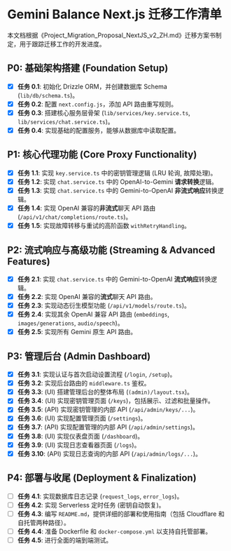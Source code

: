 # Gemini Balance Next.js 迁移工作清单

本文档根据《Project_Migration_Proposal_NextJS_v2_ZH.md》迁移方案书制定，用于跟踪迁移工作的开发进度。

## P0: 基础架构搭建 (Foundation Setup)

- [x] **任务 0.1**: 初始化 Drizzle ORM，并创建数据库 Schema (`lib/db/schema.ts`)。
- [x] **任务 0.2**: 配置 `next.config.js`，添加 API 路由重写规则。
- [x] **任务 0.3**: 搭建核心服务层骨架 (`lib/services/key.service.ts`, `lib/services/chat.service.ts`)。
- [x] **任务 0.4**: 实现基础的配置服务，能够从数据库中读取配置。

## P1: 核心代理功能 (Core Proxy Functionality)

- [x] **任务 1.1**: 实现 `key.service.ts` 中的密钥管理逻辑 (LRU 轮询, 故障处理)。
- [x] **任务 1.2**: 实现 `chat.service.ts` 中的 OpenAI-to-Gemini **请求转换**逻辑。
- [x] **任务 1.3**: 实现 `chat.service.ts` 中的 Gemini-to-OpenAI **非流式响应**转换逻辑。
- [x] **任务 1.4**: 实现 OpenAI 兼容的**非流式**聊天 API 路由 (`/api/v1/chat/completions/route.ts`)。
- [x] **任务 1.5**: 实现故障转移与重试的高阶函数 `withRetryHandling`。

## P2: 流式响应与高级功能 (Streaming & Advanced Features)

- [x] **任务 2.1**: 实现 `chat.service.ts` 中的 Gemini-to-OpenAI **流式响应**转换逻辑。
- [x] **任务 2.2**: 实现 OpenAI 兼容的**流式**聊天 API 路由。
- [x] **任务 2.3**: 实现动态衍生模型功能 (`/api/v1/models/route.ts`)。
- [x] **任务 2.4**: 实现其余 OpenAI 兼容 API 路由 (`embeddings`, `images/generations`, `audio/speech`)。
- [x] **任务 2.5**: 实现所有 Gemini 原生 API 路由。

## P3: 管理后台 (Admin Dashboard)

- [x] **任务 3.1**: 实现认证与首次启动设置流程 (`/login`, `/setup`)。
- [x] **任务 3.2**: 实现后台路由的 `middleware.ts` 鉴权。
- [x] **任务 3.3**: (UI) 搭建管理后台的整体布局 (`(admin)/layout.tsx`)。
- [x] **任务 3.4**: (UI) 实现密钥管理页面 (`/keys`)，包括展示、过滤和批量操作。
- [x] **任务 3.5**: (API) 实现密钥管理的内部 API (`/api/admin/keys/...`)。
- [x] **任务 3.6**: (UI) 实现配置管理页面 (`/settings`)。
- [x] **任务 3.7**: (API) 实现配置管理的内部 API (`/api/admin/settings`)。
- [x] **任务 3.8**: (UI) 实现仪表盘页面 (`/dashboard`)。
- [x] **任务 3.9**: (UI) 实现日志查看器页面 (`/logs`)。
- [x] **任务 3.10**: (API) 实现日志查询的内部 API (`/api/admin/logs/...`)。

## P4: 部署与收尾 (Deployment & Finalization)

- [ ] **任务 4.1**: 实现数据库日志记录 (`request_logs`, `error_logs`)。
- [ ] **任务 4.2**: 实现 Serverless 定时任务 (密钥自动恢复)。
- [ ] **任务 4.3**: 编写 `README.md`，提供详细的部署和使用指南（包括 Cloudflare 和自托管两种路径）。
- [ ] **任务 4.4**: 准备 Dockerfile 和 `docker-compose.yml` 以支持自托管部署。
- [ ] **任务 4.5**: 进行全面的端到端测试。
